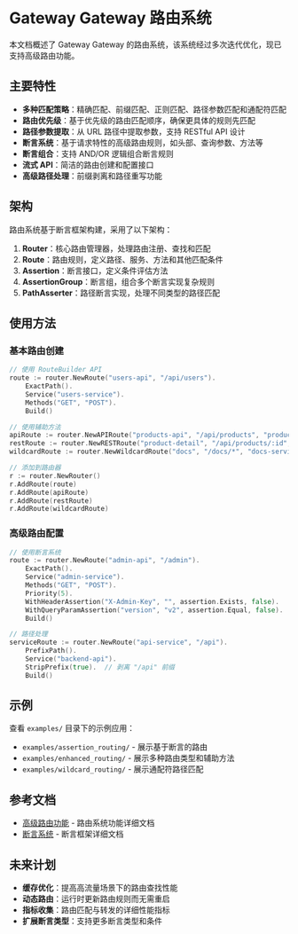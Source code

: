 # Gateway Gateway 路由系统

本文档概述了 Gateway Gateway 的路由系统，该系统经过多次迭代优化，现已支持高级路由功能。

## 主要特性

- **多种匹配策略**：精确匹配、前缀匹配、正则匹配、路径参数匹配和通配符匹配
- **路由优先级**：基于优先级的路由匹配顺序，确保更具体的规则先匹配
- **路径参数提取**：从 URL 路径中提取参数，支持 RESTful API 设计
- **断言系统**：基于请求特性的高级路由规则，如头部、查询参数、方法等
- **断言组合**：支持 AND/OR 逻辑组合断言规则
- **流式 API**：简洁的路由创建和配置接口
- **高级路径处理**：前缀剥离和路径重写功能

## 架构

路由系统基于断言框架构建，采用了以下架构：

1. **Router**：核心路由管理器，处理路由注册、查找和匹配
2. **Route**：路由规则，定义路径、服务、方法和其他匹配条件
3. **Assertion**：断言接口，定义条件评估方法
4. **AssertionGroup**：断言组，组合多个断言实现复杂规则
5. **PathAsserter**：路径断言实现，处理不同类型的路径匹配

## 使用方法

### 基本路由创建

```go
// 使用 RouteBuilder API
route := router.NewRoute("users-api", "/api/users").
    ExactPath().
    Service("users-service").
    Methods("GET", "POST").
    Build()

// 使用辅助方法
apiRoute := router.NewAPIRoute("products-api", "/api/products", "products-service", "GET", "POST")
restRoute := router.NewRESTRoute("product-detail", "/api/products/:id", "product-detail-service")
wildcardRoute := router.NewWildcardRoute("docs", "/docs/*", "docs-service", "GET")

// 添加到路由器
r := router.NewRouter()
r.AddRoute(route)
r.AddRoute(apiRoute)
r.AddRoute(restRoute)
r.AddRoute(wildcardRoute)
```

### 高级路由配置

```go
// 使用断言系统
route := router.NewRoute("admin-api", "/admin").
    ExactPath().
    Service("admin-service").
    Methods("GET", "POST").
    Priority(5).
    WithHeaderAssertion("X-Admin-Key", "", assertion.Exists, false).
    WithQueryParamAssertion("version", "v2", assertion.Equal, false).
    Build()

// 路径处理
serviceRoute := router.NewRoute("api-service", "/api").
    PrefixPath().
    Service("backend-api").
    StripPrefix(true).  // 剥离 "/api" 前缀
    Build()
```

## 示例

查看 `examples/` 目录下的示例应用：

- `examples/assertion_routing/` - 展示基于断言的路由
- `examples/enhanced_routing/` - 展示多种路由类型和辅助方法
- `examples/wildcard_routing/` - 展示通配符路径匹配

## 参考文档

- [高级路由功能](./advanced_routing.md) - 路由系统功能详细文档
- [断言系统](../assertion/README.md) - 断言框架详细文档

## 未来计划

- **缓存优化**：提高高流量场景下的路由查找性能
- **动态路由**：运行时更新路由规则而无需重启
- **指标收集**：路由匹配与转发的详细性能指标
- **扩展断言类型**：支持更多断言类型和条件 